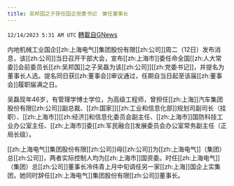 ```yaml
---
title: 吴邦国之子获任国企党委书记　兼任董事长
---
```

`12/14/2023 5:31 AM UTC` [轉載自GNews](https://gnews.org/articles/2107270)

内地机械工业国企[[zh:上海电气]]集团股份有限[[zh:公司]]周二（12日）发布消息，该[[zh:公司]]当日召开干部大会，宣布[[zh:上海市]]委任命全国[[zh:人大常委]]会前委员长[[zh:吴邦国]]之子吴磊为该[[zh:公司]][[zh:党委书记]]，并提名为董事长人选。提名同日获[[zh:董事会]]审议通过，任期自当日起至该届[[zh:董事会]]履职届满之日。

吴磊现年46岁，有管理学博士学位，为高级工程师，曾担任[[zh:上海]]汽车集团股份有限[[zh:公司]]副总裁、[[zh:国家]][[zh:工业和信息化部]]规划司副司长（挂职）、[[zh:上海市]][[zh:经济]]和信息化委员会副主任、[[zh:上海市]]国防科技工业办公室主任、[[zh:上海市]]委[[zh:军民融合]]发展委员会办公室常务副主任（正局长级）。

[[zh:上海电气]]集团股份有限[[zh:公司]]母[[zh:公司]]为[[zh:上海电气]]（集团）总[[zh:公司]]，两者实际控制人均为[[zh:上海市]]国资委。时任[[zh:上海电气]]（集团）总[[zh:公司]]董事长冷伟青上月中旬调任另一家[[zh:上海]]国企上实集团，她同时辞任[[zh:上海电气]]集团股份有限[[zh:公司]]董事长。
